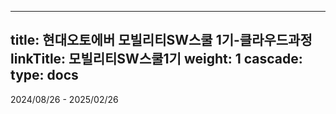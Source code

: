 ---
title: 현대오토에버 모빌리티SW스쿨 1기-클라우드과정
linkTitle: 모빌리티SW스쿨1기
weight: 1
cascade:
  type: docs
  ---
2024/08/26 - 2025/02/26